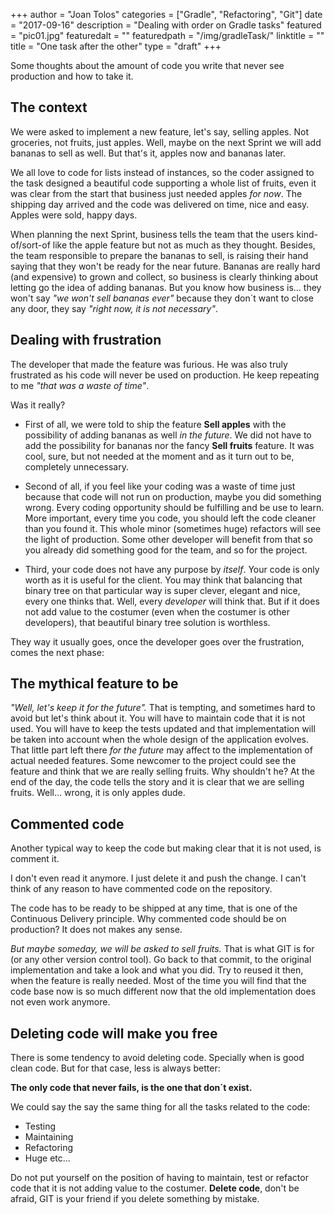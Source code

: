 +++
author = "Joan Tolos"
categories = ["Gradle", "Refactoring", "Git"]
date = "2017-09-16"
description = "Dealing with order on Gradle tasks"
featured = "pic01.jpg"
featuredalt = ""
featuredpath = "/img/gradleTask/"
linktitle = ""
title = "One task after the other"
type = "draft"
+++

Some thoughts about the amount of code you write that never see production and how to take it.

## The context

We were asked to implement a new feature, let's say, selling apples. Not groceries, not fruits, just apples. Well, maybe on the next Sprint we will add bananas to sell as well. But that's it, apples now and bananas later.

We all love to code for lists instead of instances, so the coder assigned to the task designed a beautiful code supporting a whole list of fruits, even it was clear from the start that business just needed apples _for now_. The shipping day arrived and the code was delivered on time, nice and easy. Apples were sold, happy days.

When planning the next Sprint, business tells the team that the users kind-of/sort-of like the apple feature but not as much as they thought. Besides, the team responsible to prepare the bananas to sell, is raising their hand saying that they won't be ready for the near future. Bananas are really hard (and expensive) to grown and collect, so business is clearly thinking about letting go the idea of adding bananas. But you know how business is... they won't say _"we won't sell bananas ever"_ because they don´t want to close any door, they say _"right now, it is not necessary"_.

## Dealing with frustration

The developer that made the feature was furious. He was also truly frustrated as his code will never be used on production. He keep repeating to me _"that was a waste of time"_.

Was it really?

 * First of all, we were told to ship the feature **Sell apples** with the possibility of adding bananas as well _in the future_. We did not have to add the possibility for bananas nor the fancy **Sell fruits** feature. It was cool, sure, but not needed at the moment and as it turn out to be, completely unnecessary.

* Second of all, if you feel like your coding was a waste of time just because that code will not run on production, maybe you did something wrong. Every coding opportunity should be fulfilling and be use to learn. More important, every time you code, you should left the code cleaner than you found it. This whole minor (sometimes huge) refactors will see the light of production. Some other developer will benefit from that so you already did something good for the team, and so for the project.

* Third, your code does not have any purpose by _itself_. Your code is only worth as it is useful for the client. You may think that balancing that binary tree on that particular way is super clever, elegant and nice, every one thinks that. Well, every _developer_ will think that.
But if it does not add value to the costumer (even when the costumer is other developers), that beautiful binary tree solution is worthless.

They way it usually goes, once the developer goes over the frustration, comes the next phase:

## The mythical feature to be

_"Well, let's keep it for the future"._ That is tempting, and sometimes hard to avoid but let's think about it. You will have to maintain code that it is not used. You will have to keep the tests updated and that implementation will be taken into account when the whole design of the application evolves. That little part left there _for the future_ may affect to the implementation of actual needed features. Some newcomer to the project could see the feature and think that we are really selling fruits. Why shouldn't he? At the end of the day, the code tells the story and it is clear that we are selling fruits. Well... wrong, it is only apples dude.

## Commented code

Another typical way to keep the code but making clear that it is not used, is comment it.

I don't even read it anymore. I just delete it and push the change. I can't think of any reason to have commented code on the repository.

The code has to be ready to be shipped at any time, that is one of the Continuous Delivery principle. Why commented code should be on production? It does not makes any sense.

_But maybe someday, we will be asked to sell fruits._ That is what GIT is for (or any other version control tool). Go back to that commit, to the original implementation and take a look and what you did. Try to reused it then, when the feature is really needed. Most of the time you will find that the code base now is so much different now that the old implementation does not even work anymore.

## Deleting code will make you free

There is some tendency to avoid deleting code. Specially when is good clean code. But for that case, less is always better:

**The only code that never fails, is the one that don´t exist.**

We could say the say the same thing for all the tasks related to the code:

* Testing
* Maintaining
* Refactoring
* Huge etc...

Do not put yourself on the position of having to maintain, test or refactor code that it is not adding value to the costumer. **Delete code**, don't be afraid, GIT is your friend if you delete something by mistake.
